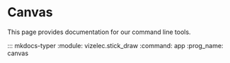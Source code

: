 # Canvas

This page provides documentation for our command line tools.

::: mkdocs-typer
    :module: vizelec.stick_draw
    :command: app
    :prog_name: canvas

